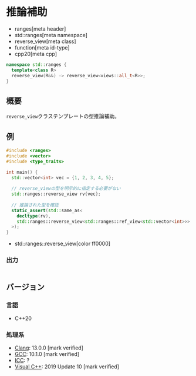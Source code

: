 # 推論補助
* ranges[meta header]
* std::ranges[meta namespace]
* reverse_view[meta class]
* function[meta id-type]
* cpp20[meta cpp]

```cpp
namespace std::ranges {
  template<class R>
  reverse_view(R&&) -> reverse_view<views::all_t<R>>;
}
```

## 概要
`reverse_view`クラステンプレートの型推論補助。

## 例
```cpp example
#include <ranges>
#include <vector>
#include <type_traits>

int main() {
  std::vector<int> vec = {1, 2, 3, 4, 5};
  
  // reverse_viewの型を明示的に指定する必要がない
  std::ranges::reverse_view rv{vec};
  
  // 推論された型を確認
  static_assert(std::same_as<
    decltype(rv),
    std::ranges::reverse_view<std::ranges::ref_view<std::vector<int>>>
  >);
}
```
* std::ranges::reverse_view[color ff0000]

### 出力
```
```

## バージョン
### 言語
- C++20

### 処理系
- [Clang](/implementation.md#clang): 13.0.0 [mark verified]
- [GCC](/implementation.md#gcc): 10.1.0 [mark verified]
- [ICC](/implementation.md#icc): ?
- [Visual C++](/implementation.md#visual_cpp): 2019 Update 10 [mark verified]

